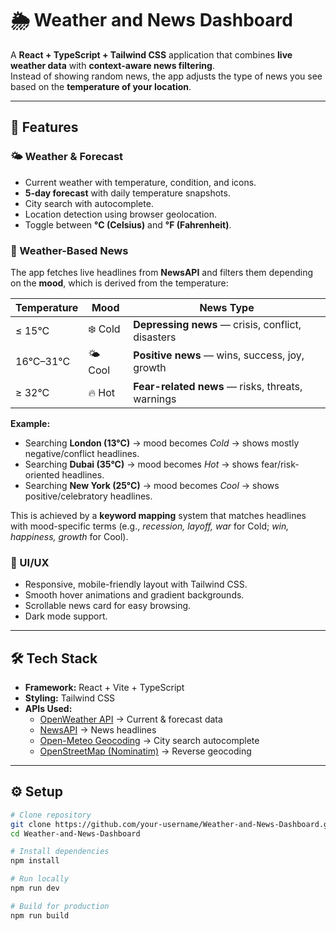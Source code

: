 # 🌦️ Weather and News Dashboard

A **React + TypeScript + Tailwind CSS** application that combines **live weather data** with **context-aware news filtering**.  
Instead of showing random news, the app adjusts the type of news you see based on the **temperature of your location**.  

---

## 🚀 Features

### 🌤 Weather & Forecast
- Current weather with temperature, condition, and icons.  
- **5-day forecast** with daily temperature snapshots.  
- City search with autocomplete.  
- Location detection using browser geolocation.  
- Toggle between **°C (Celsius)** and **°F (Fahrenheit)**.  

### 📰 Weather-Based News
The app fetches live headlines from **NewsAPI** and filters them depending on the **mood**, which is derived from the temperature:  

| Temperature | Mood   | News Type |
|-------------|--------|-----------|
| ≤ 15°C      | ❄️ Cold | **Depressing news** — crisis, conflict, disasters |
| 16°C–31°C   | 🌤 Cool | **Positive news** — wins, success, joy, growth |
| ≥ 32°C      | 🔥 Hot  | **Fear-related news** — risks, threats, warnings |

**Example:**  
- Searching **London (13°C)** → mood becomes *Cold* → shows mostly negative/conflict headlines.  
- Searching **Dubai (35°C)** → mood becomes *Hot* → shows fear/risk-oriented headlines.  
- Searching **New York (25°C)** → mood becomes *Cool* → shows positive/celebratory headlines.  

This is achieved by a **keyword mapping** system that matches headlines with mood-specific terms (e.g., *recession, layoff, war* for Cold; *win, happiness, growth* for Cool).  

### 🎨 UI/UX
- Responsive, mobile-friendly layout with Tailwind CSS.  
- Smooth hover animations and gradient backgrounds.  
- Scrollable news card for easy browsing.  
- Dark mode support.  

---

## 🛠 Tech Stack
- **Framework:** React + Vite + TypeScript  
- **Styling:** Tailwind CSS  
- **APIs Used:**
  - [OpenWeather API](https://openweathermap.org/) → Current & forecast data  
  - [NewsAPI](https://newsapi.org/) → News headlines  
  - [Open-Meteo Geocoding](https://open-meteo.com/) → City search autocomplete  
  - [OpenStreetMap (Nominatim)](https://nominatim.org/) → Reverse geocoding  

---

## ⚙️ Setup

```bash
# Clone repository
git clone https://github.com/your-username/Weather-and-News-Dashboard.git
cd Weather-and-News-Dashboard

# Install dependencies
npm install

# Run locally
npm run dev

# Build for production
npm run build
